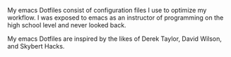 My emacs Dotfiles consist of configuration files I use to optimize my workflow.  I was exposed to emacs as an instructor of programming on the high school level and never looked back.  

My emacs Dotfiles are inspired by the likes of Derek Taylor, David Wilson, and Skybert Hacks.

